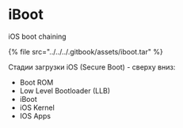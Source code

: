 # iBoot

iOS boot chaining

{% file src="../../../.gitbook/assets/iboot.tar" %}

Стадии загрузки iOS \(Secure Boot\) - сверху вниз:  
- Boot ROM  
- Low Level Bootloader \(LLB\)  
- iBoot  
- iOS Kernel  
- IOS Apps

